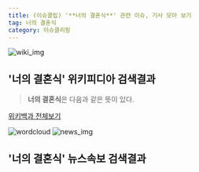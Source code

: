 ```yaml
---
title: (이슈클립) '**너의 결혼식**' 관련 이슈, 기사 모아 보기
tag: 너의 결혼식
category: 이슈클리핑
---
```

![wiki_img](https://user-images.githubusercontent.com/42597476/44503234-41136a80-a6d0-11e8-9071-6fc6418eafe4.png)
## **'**너의 결혼식**'** 위키피디아 검색결과
>**너의 결혼식**은 다음과 같은 뜻이 있다.

<a href="https://ko.wikipedia.org/wiki/너의 결혼식" target="_blank">위키백과 전체보기</a>

![wordcloud](https://s3.ap-northeast-2.amazonaws.com/lyrics101-wordcloud/2018-09-28-1538073938.png)
![news_img](https://user-images.githubusercontent.com/42597476/44507050-1206f400-a6e4-11e8-8d98-7ffbfebb353f.png)
## **'**너의 결혼식**'** 뉴스속보 검색결과

